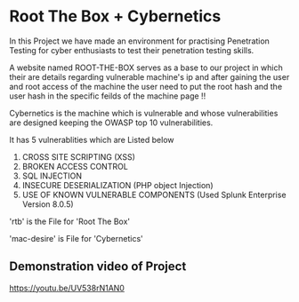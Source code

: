 # Root The Box + Cybernetics

In this Project we have made an environment for practising Penetration Testing for cyber enthusiasts to test their penetration testing skills.

A website named ROOT-THE-BOX serves as a base to our project in which their are details regarding vulnerable machine's ip and after gaining the
user and root access of the machine the user need to put the root hash and the user hash in the specific feilds of the machine page !!

Cybernetics is the machine which is vulnerable and whose vulnerabilities are designed keeping the OWASP top 10 vulnerabilities.

It has 5 vulnerablities which  are Listed below                                                                                         
1. CROSS SITE SCRIPTING (XSS)
2. BROKEN ACCESS CONTROL
3. SQL INJECTION
4. INSECURE DESERIALIZATION (PHP object Injection)
5. USE OF KNOWN VULNERABLE COMPONENTS (Used Splunk Enterprise Version 8.0.5)


'rtb' is the File for 'Root The Box'

'mac-desire' is File for 'Cybernetics'


## Demonstration video of Project

https://youtu.be/UV538rN1AN0
